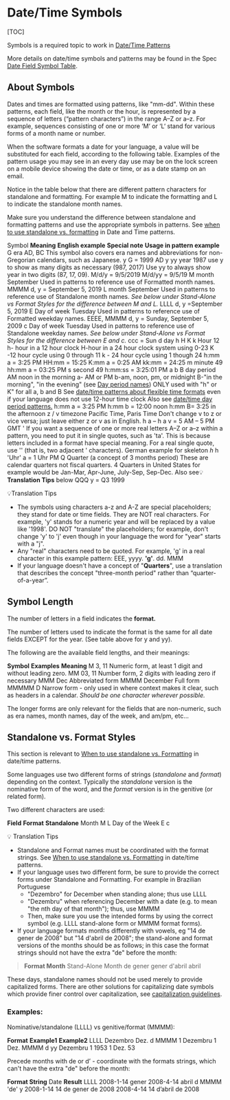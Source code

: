 # Date/Time Symbols

[TOC]

Symbols is a required topic to work in [Date/Time
Patterns](date-time-patterns/index.md)

More details on date/time symbols and patterns may be found in the Spec [Date
Field Symbol
Table](http://www.unicode.org/reports/tr35/tr35-dates.html#Date_Field_Symbol_Table).

## About Symbols

Dates and times are formatted using patterns, like "mm-dd". Within these
patterns, each field, like the month or the hour, is represented by a sequence
of letters (“pattern characters”) in the range A–Z or a–z. For example,
sequences consisting of one or more ‘M‘ or ‘L‘ stand for various forms of a
month name or number.

When the software formats a date for your language, a value will be substituted
for each field, according to the following table. Examples of the pattern usage
you may see in an every day use may be on the lock screen on a mobile device
showing the date or time, or as a date stamp on an email.

Notice in the table below that there are different pattern characters for
standalone and formatting. For example M to indicate the formatting and L to
indicate the standalone month names.

Make sure you understand the difference between standalone and formatting
patterns and use the appropriate symbols in patterns. See [when to use
standalone vs. formatting](date-time-patterns/index.md) in Date and Time
patterns.

Symbol **Meaning** **English example** **Special note** **Usage in pattern
example** G era AD, BC This symbol also covers era names and abbreviations for
non-Gregorian calendars, such as Japanese. y G = 1999 AD y
yy year
1987 use y to show as many digits as necessary (987, 2017)
Use yy to always show year in two digits (87, 17, 09).
M/d/y = 9/5/2019
M/d/yy = 9/5/19 M month September Used in patterns to reference use of Formatted
month names. MMMM d, y = September 5, 2019 L month September Used in patterns to
reference use of Standalone month names.
*See below under Stand-Alone vs Format Styles for the difference between M and
L.* LLLL d, y =September 5, 2019 E Day of week Tuesday
Used in patterns to reference use of Formatted weekday names. EEEE, MMMM d, y =
Sunday, September 5, 2009 c Day of week Tuesday Used in patterns to reference
use of Standalone weekday names.
*See below under Stand-Alone vs Format Styles for the difference between E and
c.* ccc = Sun d day h
H
K
k Hour 12 h- hour in a 12 hour clock
H-hour in a 24 hour clock system using 0-23
K -12 hour cycle using 0 through 11
k - 24 hour cycle using 1 though 24
h:mm a = 3:25 PM
HH:mm = 15:25
K:mm a = 0:25 AM
kk:mm = 24:25 m minute 49
hh:mm a = 03:25 PM s second 49
h:mm:ss = 3:25:01 PM a
b
B day period AM
noon
in the morning a- AM or PM
b-am, noon, pm, or midnight
B-"in the morning", "in the evening" (see [Day period
names](http://cldr.unicode.org/translation/date-time-1/date-time-names#TOC-Day-Periods-AM-PM-etc.-))
ONLY used with "h" or K" for all a, b and B
See [date/time patterns about flexible time
formats](http://cldr.unicode.org/translation/date-time-1/date-time-patterns#TOC-Additional-Date-Time-Formats)
even if your language does not use 12-hour time clock
Also see [date/time day period patterns.](date-time-patterns/index.md) h:mm a =
3:25 PM
h:mm b = 12:00 noon
h:mm B= 3:25 in the afternoon z / v timezone Pacific Time, Paris Time Don't
change v to z or vice versa; just leave either z or v as in English. h a – h a v
= 5 AM – 5 PM GMT ' If you want a sequence of one or more real letters A–Z or
a–z within a pattern, you need to put it in single quotes, such as 'ta'. This is
because letters included in a format have special meaning.
For a real single quote, use '' (that is, two adjacent ' characters). German
example for skeleton *h*
h 'Uhr' a = 1 Uhr PM Q Quarter (a concept of 3 months period) These are calendar
quarters not fiscal quarters.
4 Quarters in United States for example would be Jan-Mar, Apr-June, July-Sep,
Sep-Dec. Also see💡**Translation Tips** below
QQQ y = Q3 1999

💡Translation Tips

*   The symbols using characters a-z and A-Z are special placeholders; they
    stand for date or time fields. They are NOT real characters.
    For example, 'y' stands for a numeric year and will be replaced by a value
    like '1998'. DO NOT "translate" the placeholders; for example, don't change
    'y' to 'j' even though in your language the word for "year" starts with a
    "j".
*   Any "real" characters need to be quoted. For example, 'g' in a real
    character in this example pattern: EEE, yyyy. **'g'**. dd. MMM
*   If your language doesn't have a concept of "**Quarters**", use a translation
    that describes the concept "three-month period" rather than
    “quarter-of-a-year”.

## Symbol Length

The number of letters in a field indicates the **format.**

The number of letters used to indicate the format is the same for all date
fields EXCEPT for the year. (See table above for y and yy).

The following are the available field lengths, and their meanings:

**Symbol** **Examples** **Meaning** M 3, 11 Numeric form, at least 1 digit and
without leading zero. MM 03, 11 Number form, 2 digits with leading zero if
necessary MMM Dec Abbreviated form MMMM December Full form MMMMM D Narrow form -
only used in where context makes it clear, such as headers in a calendar.
*Should be one character wherever possible.*

The longer forms are only relevant for the fields that are non-numeric, such as
era names, month names, day of the week, and am/pm, etc...

## Standalone vs. Format Styles

This section is relevant to [When to use standalone vs.
Formatting](date-time-patterns/index.md) in date/time patterns.

Some languages use two different forms of strings (*standalone* and *format*)
depending on the context. Typically the *standalone* version is the nominative
form of the word, and the *format* version is in the genitive (or related form).

Two different characters are used:

**Field** **Format** **Standalone** Month M L Day of the Week E c

💡 Translation Tips

*   Standalone and Format names must be coordinated with the format strings. See
    [When to use standalone vs. Formatting](date-time-patterns/index.md) in
    date/time patterns.
*   If your language uses two different form, be sure to provide the correct
    forms under Standalone and Formatting. For example in Brazilian Portuguese
    *   "Dezembro" for December when standing alone; thus use LLLL
    *   "Dezembru" when referencing December with a date (e.g. to mean "the nth
        day of that month"); thus, use MMMM
    *   Then, make sure you use the intended forms by using the correct symbol
        (e.g. LLLL stand-alone form or MMMM format forms).
*   If your language formats months differently with vowels, eg "14 de gener de
    2008" but "14 d'abril de 2008"; the stand-alone and format versions of the
    months should be as follows; in this case the format strings should not have
    the extra "de" before the month:

> **Format Month** Stand-Alone Month de gener gener d'abril abril

These days, standalone names should not be used merely to provide capitalized
forms. There are other solutions for capitalizing date symbols which provide
finer control over capitalization, see [capitalization
guidelines](../translation-guide-general/capitalization.md).

### Examples:

Nominative/standalone (LLLL) vs genitive/format (MMMM):

**Format** **Example1** **Example2** LLLL Dezembro Dez. d MMMM 1 Dezembru 1 Dez.
MMMM d yy Dezembru 1 1953 1 Dez. 53

Precede months with de or d’ - coordinate with the formats strings, which can't
have the extra "de" before the month:

**Format String** Date **Result** LLLL 2008-1-14 gener 2008-4-14 abril d MMMM
'de' y 2008-1-14 14 de gener de 2008 2008-4-14 14 d’abril de 2008
